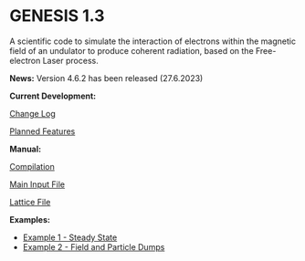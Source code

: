 # GENESIS 1.3

A scientific code to simulate the interaction of electrons within the magnetic field of an undulator to produce coherent radiation, based on the Free-electron Laser process.

**News:**
Version 4.6.2 has been released (27.6.2023)

**Current Development:**

[Change Log](CHANGELOG.md)

[Planned Features](DEVELOPMENT.md)

**Manual:**

[Compilation](manual/INSTALLATION.md)

[Main Input File](manual/MAIN_INPUT.md)

[Lattice File](manual/LATTICE.md)

**Examples:**
* [Example 1 - Steady State](examples/Example1-SteadyState/)
* [Example 2 - Field and Particle Dumps](examples/Example2-Dumps/)


